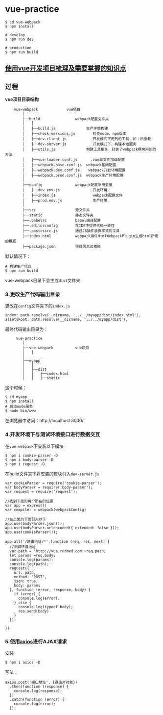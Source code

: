 # vue-practice

```
$ cd vue-webpack
$ npm install

# develop
$ npm run dev

# production
$ npm run build
```

## [使用vue开发项目梳理及需要掌握的知识点](http://yayajiu.com/2017/09/%E4%BD%BF%E7%94%A8vue%E5%BC%80%E5%8F%91%E9%A1%B9%E7%9B%AE%E6%A2%B3%E7%90%86%E5%8F%8A%E9%9C%80%E8%A6%81%E6%8E%8C%E6%8F%A1%E7%9A%84%E7%9F%A5%E8%AF%86%E7%82%B9/)


## 过程

__vue项目目录结构__
```
    vue-webpack				vue项目
        │
        ├──build				webpack配置文件夹
        │   │
	    │   ├──build.js				 生产环境构建
	    │   ├──check-versions.js		检查node、npm版本
	    │   ├──dev-client.js			开发模式下用到的工具，如：热重载
	    │   ├──dev-server.js			开发模式下，构建本地服务
	    │   ├──utils.js				 构建工具相关，封装了webpack模块用到的方法
	    │   ├──vue-loader.conf.js	   .vue单文件加载配置
	    │   ├──webpack.base.conf.js	 webpack基础配置
	    │   ├──webpack.dev.conf.js	  webpack开发环境配置
	    │   ├──webpack.prod.conf.js	 webpack生产环境配置
	    │
        ├──config				webpack配置所用变量
        │   ├──dev.env.js				开发环境
	    │   ├──index.js					webpack配置文件
	    │   ├──prod.env.js				生产环境
	    │
        ├──src 					源文件夹
        ├──static 				静态文件夹
        ├──.babelrc				babel编译配置
        ├──.editorconfig		在IDE中提供代码一致性
        ├──.postcssrc.js		通过JS插件装换样式的工具
        ├──index.html			webpack插件HtmlWebpackPlugin生成html所用的模版
        ├──package.json			项目信息及依赖
```
默认情况下：

```
# 构建生产代码
$ npm run build
```
vue-webpack目录下会生成```dist```文件夹

### 3.更改生产代码输出目录
更改在```config```文件夹下的```index.js```

```
index: path.resolve(__dirname, '../../myapp/dist/index.html'),
assetsRoot: path.resolve(__dirname, '../../myapp/dist'),
```
最终代码输出目录为：

```
	 vue-practice
        │
        ├──vue-webpack			vue项目
        │   │
        │
        ├──myapp
        │   │
        │   ├──dist
        │   │   ├──index.html
        │   │   ├──static

```
这个时候：
```
$ cd myapp
$ npm install
# 启动node服务
$ node bin/www
```
在浏览器中访问：http://localhost:3000/

### 4.开发环境下与测试环境接口进行数据交互

在```vue-webpack```下安装以下模块

```
$ npm i cookie-parser -D
$ npm i body-parser -D
$ npm i request -D
```

在build文件夹下将安装的模块引入```dev-server.js```

```
var cookieParser = require('cookie-parser');
var bodyParser = require('body-parser');
var request = require('request');

//找到下面的两个所在的位置
var app = express()
var compiler = webpack(webpackConfig)

//在上面的下面引入以下
app.use(bodyParser.json());
app.use(bodyParser.urlencoded({ extended: false }));
app.use(cookieParser());

app.all('/路由地址/*',function (req, res, next) {
  //测试环境地址
  var path = 'http://vue.rndmed.com'+req.path;
  let params =req.body;
  console.log(params);
  console.log(path);
  request({
    url: path,
    method: "POST",
    json: true,
    body: params
  }, function (error, response, body) {
    if (error) {
      console.log(error);
    } else {
      console.log(typeof body);
      res.send(body)
    }
  });

})
```

### 5.使用[axios](https://github.com/mzabriskie/axios)进行AJAX请求
安装

```
$ npm i axios -D
```
写法：

```
axios.post('接口地址', {键值对对象})
  .then(function (response) {
    console.log(response);
  })
  .catch(function (error) {
    console.log(error);
  });
```